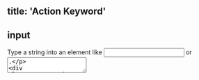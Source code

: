 title: 'Action Keyword'
---

## input

Type a string into an element like <input type="text" /> or <textarea>.

```C 
// <input id="link" class="case" />
input 'div#link.case' by "hello world.";
```

## click 

Click a HTML element.
```C
        // <a href="...">Text</a>
        click 'a';
```
```
// <a id="link" href="...">Text</a>
click 'a#link';
```

## dbclick 

Double click a HTML element.
```C
// <div id="link" class="case">Text</div>
dblclick 'div#link.case';
```

## rclick 

Right click a HTML element.
```C
// <div id="link" class="case">Text</div>
rclick 'div#link.case';
```

## move 

Trigger move enter/leave events on a HTML element.

## hold

Hold an element by mouse.

## drop

Release an element by mouse.

## scroll

Move an element to the center of the screen.

**jumpto**

Jump to a URL.

```C
jumpto [exp]
```

**forward**

**back**

**upload**